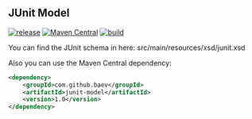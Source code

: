 ## JUnit Model

[![release](http://github-release-version.herokuapp.com/github/baev/junit.xml/release.svg?style=flat)](https://github.com/baev/junit.xml/releases/latest) [![Maven Central](https://maven-badges.herokuapp.com/maven-central/com.github.baev/junit-model/badge.svg?style=flat)](https://maven-badges.herokuapp.com/maven-central/com.github.baev/junit-model) [![build](https://img.shields.io/jenkins/s/http/ci.qatools.ru/junit.xml_master-deploy.svg?style=flat)](http://ci.qatools.ru/job/junit.xml_master-deploy/lastBuild/)

You can find the JUnit schema in here: src/main/resources/xsd/junit.xsd

Also you can use the Maven Central dependency:

```xml
<dependency>
	<groupId>com.github.baev</groupId>
	<artifactId>junit-model</artifactId>
	<version>1.0</version>
</dependency>

```
